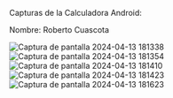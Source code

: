 Capturas de la Calculadora Android:

Nombre: Roberto Cuascota

![Captura de pantalla 2024-04-13 181338](https://github.com/RobertoCCP/AppUTN_Calculadora_RobertoCuascota/assets/138709561/9f772b51-f647-4060-898e-9585ec463655)
![Captura de pantalla 2024-04-13 181354](https://github.com/RobertoCCP/AppUTN_Calculadora_RobertoCuascota/assets/138709561/50adf768-249f-44c7-8213-fdabbbcc0395)
![Captura de pantalla 2024-04-13 181410](https://github.com/RobertoCCP/AppUTN_Calculadora_RobertoCuascota/assets/138709561/27d87122-dfe6-44b4-9710-504e71fdac9d)
![Captura de pantalla 2024-04-13 181423](https://github.com/RobertoCCP/AppUTN_Calculadora_RobertoCuascota/assets/138709561/ade2fee8-1c88-4594-94bb-7e61b381539e)
![Captura de pantalla 2024-04-13 181623](https://github.com/RobertoCCP/AppUTN_Calculadora_RobertoCuascota/assets/138709561/3805c37a-098c-4802-b977-20c4884d2c7c)
